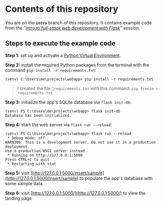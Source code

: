 # Contents of this repository

You are on the **`intro`** branch of this repository. It contains example code from the *"[intro to full-stack web development with Flask](https://hwrberlin.github.io/fswd/02-fswd-intro.html)"* session.

## Steps to execute the example code

**Step 1:** set up and activate a [Python Virtual Environment](https://hwrberlin.github.io/fswd/01-python-vscode.html#32-use-the-python-virtual-environment-as-default-for-this-workspace).

**Step 2:** install the required Python packages from the terminal with the command `pip install -r requirements.txt`:

```shell
(venv) C:\Users\me\projects\webapp> pip install -r requirements.txt
```

> I created the file `📄requirements.txt` with this command: `pip freeze > requirements.txt`

**Step 3:** initialize the app's SQLite database via `flask init-db`:

```shell
(venv) PS C:\Users\me\projects\webapp> flask init-db
Database has been initialized.
```

**Step 4:** start the web server via `flask run --reload`:

```shell
(venv) PS C:\Users\me\projects\webapp> flask run --reload
 * Debug mode: off
WARNING: This is a development server. Do not use it in a production deployment.
Use a production WSGI server instead.
 * Running on http://127.0.0.1:5000
Press CTRL+C to quit
 * Restarting with stat
```

**Step 5:** visit [http://127.0.0.1:5000/insert/sample](http://127.0.0.1:5000/insert/sample) to populate the app's database with some sample data.

**Step 6:** visit [http://127.0.0.1:5000/](http://127.0.0.1:5000/) to view the landing page
